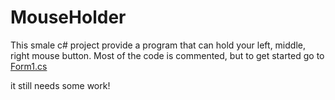 # MouseHolder
This smale c# project provide a program that can hold your left, middle, right mouse button.
Most of the code is commented, but to get started go to [Form1.cs](MouseHolder/Form1.cs)

it still needs some work!
